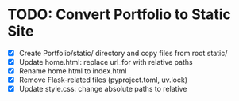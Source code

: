 # TODO: Convert Portfolio to Static Site

- [x] Create Portfolio/static/ directory and copy files from root static/
- [x] Update home.html: replace url_for with relative paths
- [x] Rename home.html to index.html
- [x] Remove Flask-related files (pyproject.toml, uv.lock)
- [x] Update style.css: change absolute paths to relative
